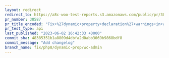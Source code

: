 ```yaml
---
layout: redirect
redirect_to: https://a8c-woo-test-reports.s3.amazonaws.com/public/pr/38587/api/index.html
pr_number: 38587
pr_title_encoded: "Fix+%27dynamic+property+declaration%27+warnings+in+wc-admin+code+%28PHP+8.2%2B%29"
pr_test_type: api
last_published: "2023-06-02 16:42:33 +0000"
commit_sha: 48385351b1a8809d4dbfa2d0abb3069b9868bdf8
commit_message: "Add changelog"
branch_name: fix/php8/dynamic-prop/wc-admin
---
```

